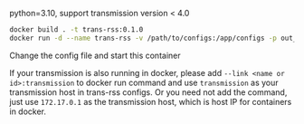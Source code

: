 python=3.10, support transmission version < 4.0

```bash
docker build . -t trans-rss:0.1.0
docker run -d --name trans-rss -v /path/to/configs:/app/configs -p out_port:80 --restart unless-stopped trans-rss:0.1.0
```

Change the config file and start this container

If your transmission is also running in docker, please add `--link <name or id>:transmission` to docker run command and use `transmission` as your transmission host in trans-rss configs. Or you need not add the command, just use `172.17.0.1` as the transmission host, which is host IP for containers in docker.
